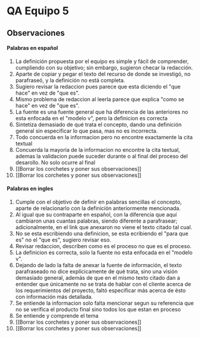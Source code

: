 # QA Equipo 5
## Observaciones
#### Palabras en español
1. La definición propuesta por el equipo es simple y fácil de comprender, cumpliendo con su objetivo; sin embargo, sugieron checar la redacción.
2. Aparte de copiar y pegar el texto del recurso de donde se investigó, no parafraseó, y la definición no está completa.
3. Sugiero revisar la redaccion pues parece que esta diciendo el "que hace" en vez de "que es".
4. Mismo problema de redaccion al leerla parece que explica "como se hace" en vez de "que es".
5. La fuente es una fuente general que ha diferencia de las anteriores no esta enfocada en el "modelo v", pero la definicion es correcta
6. Sintetiza demasiado de qué trata el concepto, dando una definición general sin especificar lo que pasa, mas no es incorrecta.
7. Todo concuerda en la informacion pero no encontre exactamente la cita textual
8. Concuerda la mayoria de la informacion no encontre la cita textual, ademas la validacion puede  suceder durante o al final del proceso del desarollo. No solo ocurre al final
9. [[Borrar los corchetes y poner sus observaciones]]
10. [[Borrar los corchetes y poner sus observaciones]]
#### Palabras en ingles
1. Cumple con el objetivo de definir en palabras sencillas el concepto, aparte de relacionarlo con la definición anteriormente mencionada.
2. Al igual que su contraparte en español, con la diferencia que aquí cambiaron unas cuantas palabras, siendo diferente a parafrasear; adicionalmente, en el link que anexaron no viene el texto citado tal cual.
3. No se esta escribiendo una definicion, se esta ecribiendo el "para que es" no el "que es", sugiero revisar eso.
4. Revisar redaccion, describen como es el proceso no que es el proceso.
5. La definicion es correcta, solo la fuente no esta enfocada en el "modelo v".
6. Dejando de lado la falta de anexar la fuente de información, el texto parafraseado no dice explícicamente de qué trata, sino una visión demasiado general, además de que en el mismo texto citado dan a entender que únicamente no se trata de hablar con el cliente acerca de los requerimientos del proyecto, faltó especificar más acerca de ésto con información más detallada.
7. Se entiende la informacion solo falta mencionar segun su referencia que no se verifica el producto final sino todos los que estan en proceso
8. Se entiende y comprende el tema
9. [[Borrar los corchetes y poner sus observaciones]]
10. [[Borrar los corchetes y poner sus observaciones]]
